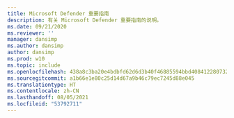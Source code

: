 ```yaml
---
title: Microsoft Defender 重要指南
description: 有关 Microsoft Defender 重要指南的说明。
ms.date: 09/21/2020
ms.reviewer: ''
manager: dansimp
ms.author: dansimp
author: dansimp
ms.prod: w10
ms.topic: include
ms.openlocfilehash: 438a8c3ba20e4bdbfd62d6d3b40f46885594bbd4084122807324105d3d405e80
ms.sourcegitcommit: a1b66e1e80c25d14d67a9b46c79ec7245d88e045
ms.translationtype: HT
ms.contentlocale: zh-CN
ms.lasthandoff: 08/05/2021
ms.locfileid: "53792711"
---
```

